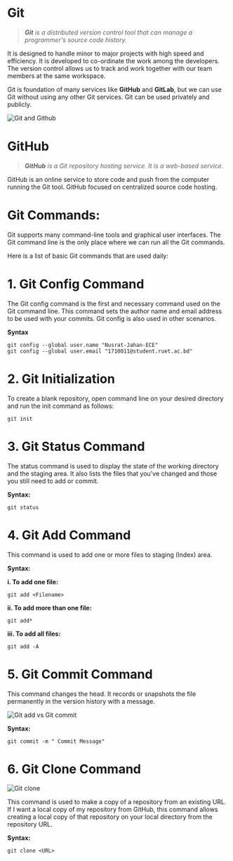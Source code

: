# **Git**

> ***Git** is a distributed version control tool that can manage a programmer's source code history.*

 It is designed to handle minor to major projects with high speed and efficiency. It is developed to co-ordinate the work among the developers. The version control allows us to track and work together with our team members at the same workspace.

Git is foundation of many services like **GitHub** and **GitLab**, but we can use Git without using any other Git services. Git can be used privately and publicly.

![Git and Github](https://res.cloudinary.com/practicaldev/image/fetch/s--8CA40E5L--/c_imagga_scale,f_auto,fl_progressive,h_900,q_auto,w_1600/https://dev-to-uploads.s3.amazonaws.com/i/721lt9kj92i3ov2cthfc.png)

# **GitHub**
> ***GitHub** is a Git repository hosting service. It is a web-based service.*

GitHub is an online service to store code and push from the computer running the Git tool. GitHub focused on centralized source code hosting.

# **Git Commands:**

Git supports many command-line tools and graphical user interfaces. The Git command line is the only place where we can run all the Git commands.

Here is a list of basic Git commands that are used daily:

# **1. Git Config Command**

The Git config command is the first and necessary command used on the Git command line. This command sets the author name and email address to be used with your commits. Git config is also used in other scenarios. 

**Syntax**
```
git config --global user.name "Nusrat-Jahan-ECE"  
git config --global user.email "1710011@student.ruet.ac.bd"
````
# **2. Git Initialization**

To create a blank repository, open command line on your desired directory and run the init command as follows:
```
git init
````
# **3. Git Status Command**

The status command is used to display the state of the working directory and the staging area. It also lists the files that you've changed and those you still need to add or commit.

**Syntax:**
```
git status
````
# **4. Git Add Command**

This command is used to add one or more files to staging (Index) area.

**Syntax:**

**i. To add one file:**
```
git add <Filename>  
````
**ii. To add more than one file:**
```
git add*
````
**iii. To add all files:**
```
git add -A
````
# **5. Git Commit Command**

This command changes the head. It records or snapshots the file permanently in the version history with a message.

![Git add vs Git commit](https://res.cloudinary.com/practicaldev/image/fetch/s--Si7ksd-d--/c_limit%2Cf_auto%2Cfl_progressive%2Cq_auto%2Cw_880/https://cdn-images-1.medium.com/max/800/1%2AdiRLm1S5hkVoh5qeArND0Q.png)


**Syntax:**

```
git commit -m " Commit Message"  
````
# **6. Git Clone Command**

![Git clone](https://www.w3docs.com/uploads/media/default/0001/03/3f26b30cc1dbda3424ceef3ab4977149906a0c58.png)


This command is used to make a copy of a repository from an existing URL. If I want a local copy of my repository from GitHub, this command allows creating a local copy of that repository on your local directory from the repository URL.

**Syntax:**
```
git clone <URL> 
````